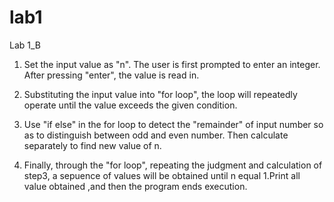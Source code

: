 # lab1
Lab 1_B

1. Set the input value as "n". The user is first prompted to enter an integer. After pressing "enter", the value is read in.

2. Substituting the input value into "for loop", the loop will repeatedly operate until the value exceeds the given condition.

3. Use "if else" in the for loop to detect  the "remainder"  of input number so as to distinguish between odd and even number. Then calculate separately to find new value of n.

4. Finally, through the "for loop", repeating the judgment and calculation of step3, a sepuence of values will be obtained until n equal 1.Print all value obtained ,and then the program ends execution.
